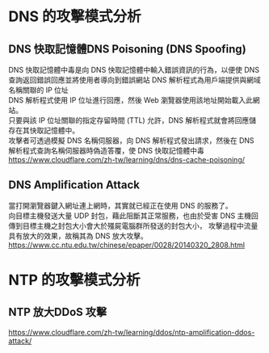 # DNS 的攻擊模式分析

## DNS 快取記憶體DNS Poisoning (DNS Spoofing)  
DNS 快取記憶體中毒是向 DNS 快取記憶體中輸入錯誤資訊的行為，以便使 DNS 查詢返回錯誤回應並將使用者導向到錯誤網站
DNS 解析程式為用戶端提供與網域名稱關聯的 IP 位址  
DNS 解析程式使用 IP 位址進行回應，然後 Web 瀏覽器使用該地址開始載入此網站。  
只要與該 IP 位址關聯的指定存留時間 (TTL) 允許，DNS 解析程式就會將回應儲存在其快取記憶體中。  
攻擊者可透過模擬 DNS 名稱伺服器，向 DNS 解析程式發出請求，然後在 DNS 解析程式查詢名稱伺服器時偽造答覆，使 DNS 快取記憶體中毒  
https://www.cloudflare.com/zh-tw/learning/dns/dns-cache-poisoning/
## DNS Amplification Attack
當打開瀏覽器鍵入網址連上網時，其實就已經正在使用 DNS 的服務了。  
向目標主機發送大量 UDP 封包，藉此阻斷其正常服務，也由於受害 DNS 主機回傳到目標主機之封包大小會大於殭屍電腦群所發送的封包大小， 攻擊過程中流量具有放大的效果，故稱其為 DNS 放大攻擊。  
https://www.cc.ntu.edu.tw/chinese/epaper/0028/20140320_2808.html

# NTP 的攻擊模式分析

## NTP 放大DDoS 攻擊
https://www.cloudflare.com/zh-tw/learning/ddos/ntp-amplification-ddos-attack/
